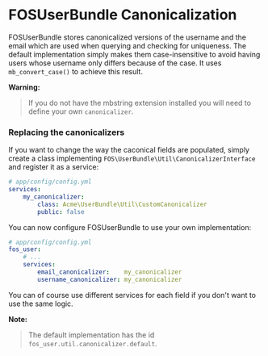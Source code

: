 FOSUserBundle Canonicalization
==============================

FOSUserBundle stores canonicalized versions of the username and the email
which are used when querying and checking for uniqueness.
The default implementation simply makes them case-insensitive to avoid having
users whose username only differs because of the case. It uses  `mb_convert_case()`
to achieve this result.

**Warning:**

> If you do not have the mbstring extension installed you will need to define your
> own `canonicalizer`.

### Replacing the canonicalizers

If you want to change the way the caconical fields are populated, simply
create a class implementing `FOS\UserBundle\Util\CanonicalizerInterface`
and register it as a service:

```yaml
# app/config/config.yml
services:
    my_canonicalizer:
        class: Acme\UserBundle\Util\CustomCanonicalizer
        public: false
```

You can now configure FOSUserBundle to use your own implementation:

```yaml
# app/config/config.yml
fos_user:
    # ...
    services:
        email_canonicalizer:    my_canonicalizer
        username_canonicalizer: my_canonicalizer
```

You can of course use different services for each field if you don't want
to use the same logic.

**Note:**

> The default implementation has the id `fos_user.util.canonicalizer.default`.
